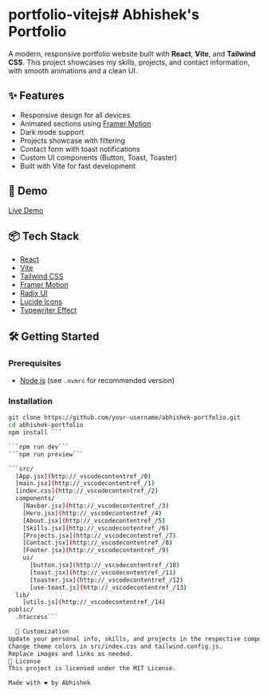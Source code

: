 # portfolio-vitejs# Abhishek's Portfolio

A modern, responsive portfolio website built with **React**, **Vite**, and **Tailwind CSS**. This project showcases my skills, projects, and contact information, with smooth animations and a clean UI.

## ✨ Features

- Responsive design for all devices
- Animated sections using [Framer Motion](https://www.framer.com/motion/)
- Dark mode support
- Projects showcase with filtering
- Contact form with toast notifications
- Custom UI components (Button, Toast, Toaster)
- Built with Vite for fast development

## 🚀 Demo

[Live Demo](https://your-demo-link.com) <!-- Replace with your deployed link if available -->

## 📦 Tech Stack

- [React](https://react.dev/)
- [Vite](https://vitejs.dev/)
- [Tailwind CSS](https://tailwindcss.com/)
- [Framer Motion](https://www.framer.com/motion/)
- [Radix UI](https://www.radix-ui.com/)
- [Lucide Icons](https://lucide.dev/)
- [Typewriter Effect](https://www.npmjs.com/package/typewriter-effect)

## 🛠️ Getting Started

### Prerequisites

- [Node.js](https://nodejs.org/) (see `.nvmrc` for recommended version)

### Installation

```sh
git clone https://github.com/your-username/abhishek-portfolio.git
cd abhishek-portfolio
npm install ```

```npm run dev```
```npm run preview```

```src/
  [App.jsx](http://_vscodecontentref_/0)
  [main.jsx](http://_vscodecontentref_/1)
  [index.css](http://_vscodecontentref_/2)
  components/
    [Navbar.jsx](http://_vscodecontentref_/3)
    [Hero.jsx](http://_vscodecontentref_/4)
    [About.jsx](http://_vscodecontentref_/5)
    [Skills.jsx](http://_vscodecontentref_/6)
    [Projects.jsx](http://_vscodecontentref_/7)
    [Contact.jsx](http://_vscodecontentref_/8)
    [Footer.jsx](http://_vscodecontentref_/9)
    ui/
      [button.jsx](http://_vscodecontentref_/10)
      [toast.jsx](http://_vscodecontentref_/11)
      [toaster.jsx](http://_vscodecontentref_/12)
      [use-toast.js](http://_vscodecontentref_/13)
  lib/
    [utils.js](http://_vscodecontentref_/14)
public/
  .htaccess```

  📝 Customization
Update your personal info, skills, and projects in the respective components in src/components/.
Change theme colors in src/index.css and tailwind.config.js.
Replace images and links as needed.
📄 License
This project is licensed under the MIT License.

Made with ❤️ by Abhishek
